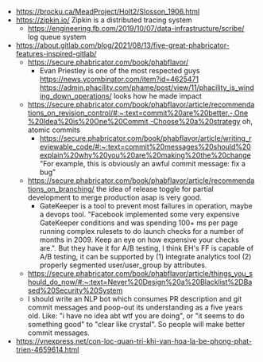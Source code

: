 - https://brocku.ca/MeadProject/Holt2/Slosson_1906.html
- https://zipkin.io/ Zipkin is a distributed tracing system
	- https://engineering.fb.com/2019/10/07/data-infrastructure/scribe/ log queue system
- https://about.gitlab.com/blog/2021/08/13/five-great-phabricator-features-inspired-gitlab/
	- https://secure.phabricator.com/book/phabflavor/ 
		- Evan Priestley is one of the most respected guys https://news.ycombinator.com/item?id=4625471 https://admin.phacility.com/phame/post/view/11/phacility_is_winding_down_operations/ looks how he made impact
	- https://secure.phabricator.com/book/phabflavor/article/recommendations_on_revision_control/#:~:text=commit%20are%20better.-,One%20Idea%20is%20One%20Commit,-Choose%20a%20strategy oh, atomic commits
		- https://secure.phabricator.com/book/phabflavor/article/writing_reviewable_code/#:~:text=commit%20messages%20should%20explain%20why%20you%20are%20making%20the%20change "For example, this is obviously an awful commit message: fix a bug"
	- https://secure.phabricator.com/book/phabflavor/article/recommendations_on_branching/ the idea of release toggle for partial development to merge production asap is very good.
		- GateKeeper is a tool to prevent most failures in operation, maybe a devops tool. "Facebook implemented some very expensive GateKeeper conditions and was spending 100+ ms per page running complex rulesets to do launch checks for a number of months in 2009. Keep an eye on how expensive your checks are.". But they have it for A/B testing, I think EH's FF is capable of A/B testing, it can be supported by (1) integrate analytics tool (2) properly segmented user/user_group by attributes.
	- https://secure.phabricator.com/book/phabflavor/article/things_you_should_do_now/#:~:text=Never%20Design%20a%20Blacklist%2DBased%20Security%20System
	- I should write an NLP bot which consumes PR description and git commit messages and poop-out its understanding as a five years old. Like: "i have no idea abt wtf you are doing", or "it seems to do something good" to "clear like crystal". So people will make better commit messages.
- https://vnexpress.net/con-loc-quan-tri-khi-van-hoa-la-be-phong-phat-trien-4659614.html